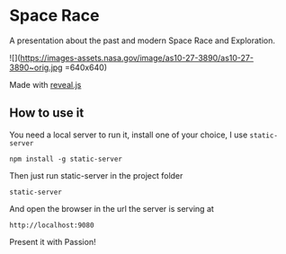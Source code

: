 # Space Race

A presentation about the past and modern Space Race and Exploration.

![](https://images-assets.nasa.gov/image/as10-27-3890/as10-27-3890~orig.jpg =640x640)

Made with [reveal.js](https://github.com/hakimel/reveal.js/)

## How to use it

You need a local server to run it, install one of your choice, I use `static-server`

`npm install -g static-server`

Then just run static-server in the project folder

`static-server`

And open the browser in the url the server is serving at

`http://localhost:9080`

Present it with Passion!
